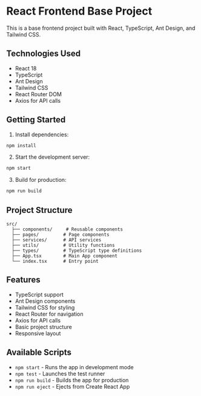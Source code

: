 # React Frontend Base Project

This is a base frontend project built with React, TypeScript, Ant Design, and Tailwind CSS.

## Technologies Used

- React 18
- TypeScript
- Ant Design
- Tailwind CSS
- React Router DOM
- Axios for API calls

## Getting Started

1. Install dependencies:
```bash
npm install
```

2. Start the development server:
```bash
npm start
```

3. Build for production:
```bash
npm run build
```

## Project Structure

```
src/
  ├── components/     # Reusable components
  ├── pages/         # Page components
  ├── services/      # API services
  ├── utils/         # Utility functions
  ├── types/         # TypeScript type definitions
  ├── App.tsx        # Main App component
  └── index.tsx      # Entry point
```

## Features

- TypeScript support
- Ant Design components
- Tailwind CSS for styling
- React Router for navigation
- Axios for API calls
- Basic project structure
- Responsive layout

## Available Scripts

- `npm start` - Runs the app in development mode
- `npm test` - Launches the test runner
- `npm run build` - Builds the app for production
- `npm run eject` - Ejects from Create React App
